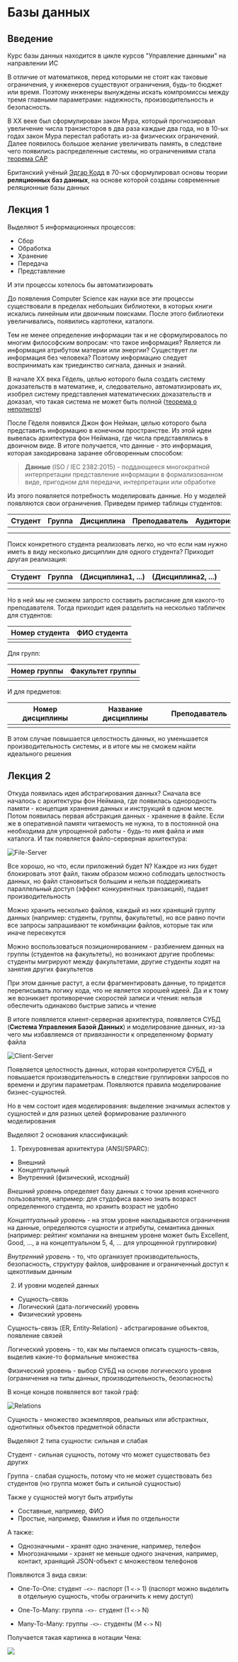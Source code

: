 # Базы данных

## Введение

Курс базы данных находится в цикле курсов "Управление данными" на направлении ИС

В отличие от математиков, перед которыми не стоят как таковые ограничения, у инженеров существуют ограничения, будь-то
бюджет или время. Поэтому инженеры вынуждены искать компромиссы между тремя главными параметрами: надежность,
производительность и безопасность.

В XX веке был сформулирован закон Мура, который прогнозировал увеличение числа транзисторов в два раза каждые два года,
но в 10-ых годах закон Мура перестал работать из-за физических ограничений. Далее появилось большое желание увеличивать
память, в следствие чего появились распределенные системы, но ограничениями
стала [теорема CAP](https://ru.wikipedia.org/wiki/%D0%A2%D0%B5%D0%BE%D1%80%D0%B5%D0%BC%D0%B0_CAP)

Британский учёный [Эдгар Кодд](https://ru.wikipedia.org/wiki/%D0%9A%D0%BE%D0%B4%D0%B4,_%D0%AD%D0%B4%D0%B3%D0%B0%D1%80) в
70-ых сформулировал основы теории **реляционных баз данных**, на основе которой созданы современные реляционные базы
данных

## Лекция 1

Выделяют 5 информационных процессов:

* Сбор
* Обработка
* Хранение
* Передача
* Представление

И эти процессы хотелось бы автоматизировать

До появления Computer Science как науки все эти процессы существовали в пределах небольших библиотеки, в которых книги
искались линейным или двоичным поисками. После этого библиотеки увеличивались, появились картотеки, каталоги.

Тем не менее определение информации так и не сформулировалось по многим философским вопросам: что такое информация?
Является ли информация атрибутом материи или энергии? Существует ли информация без человека? Поэтому информацию следует
воспринимать как триединство сигнала, данных и знаний.

В начале XX века Гёдель, целью которого была создать систему доказательств в математике, и, следовательно,
автоматизировать их, изобрел систему представления математических доказательств и доказал, что такая система не может
быть
полной ([теорема о неполноте](https://ru.wikipedia.org/wiki/%D0%A2%D0%B5%D0%BE%D1%80%D0%B5%D0%BC%D1%8B_%D0%93%D1%91%D0%B4%D0%B5%D0%BB%D1%8F_%D0%BE_%D0%BD%D0%B5%D0%BF%D0%BE%D0%BB%D0%BD%D0%BE%D1%82%D0%B5))

После Гёделя появился Джон фон Нейман, целью которого была представить информацию в конечном пространстве. Из этой идеи
вывелась архитектура фон Неймана, где числа представлялись в двоичном виде. В итоге получается, что данные - это
информация, которая закодирована заранее обговоренным способом:

> **Данные** (ISO / IEC 2382:2015) - поддающееся многократной интерпретации представление информации в формализованном
> виде, пригодном для передачи, интерпретации или обработке

Из этого появляется потребность моделировать данные. Но у моделей появляются свои ограничения. Приведем пример таблицы
студентов:

| Студент | Группа | Дисциплина | Преподаватель | Аудитория | Время |
|---------|--------|------------|---------------|-----------|-------|
|         |        |            |               |           |       |
|         |        |            |               |           |       |

Поиск конкретного студента реализовать легко, но что если нам нужно иметь в виду несколько дисциплин для одного
студента? Приходит другая реализация:

| Студент | Группа | (Дисциплина1, ...) | (Дисциплина2, ...) |
|---------|--------|--------------------|--------------------|
|         |        |                    |                    |
|         |        |                    |                    |

Но в ней мы не сможем запросто составить расписание для какого-то преподавателя. Тогда приходит идея разделить на
несколько табличек для студентов:

| Номер студента | ФИО студента |
|----------------|--------------|
|                |              |

Для групп:

| Номер группы | Факультет группы |
|--------------|------------------|
|              |                  |

И для предметов:

| Номер дисциплины | Название дисциплины | Преподаватель |
|------------------|---------------------|---------------|
|                  |                     |               |

В этом случае повышается целостность данных, но уменьшается производительность системы, и в итоге мы не сможем найти
идеального решения
## Лекция 2

Откуда появилась идея абстрагирования данных? Сначала все началось с архитектуры фон Неймана, где появилась однородность памяти - концепция хранения данных и инструкций в одном месте. Потом появилась первая абстракция данных - хранение в файле. Если же в оперативной памяти читаемость не нужна, то в постоянной она необходима для упрощенной работы - будь-то имя файла и имя каталога. И так появляется файло-серверная архитектура:

![File-Server](images/databases_2024_09_12_1.png)

Все хорошо, но что, если приложений будет N? Каждое из них будет блокировать этот файл, таким образом можно соблюдать целостность данных, но файл становиться большим и нельзя поддерживать параллельный доступ (эффект конкурентных транзакций), падает производительность

Можно хранить несколько файлов, каждый из них хранящий группу данных (например: студенты, группы, факультеты), но все равно почти все запросы запрашивают те комбинации файлов, которые так или иначе пересекутся

Можно воспользоваться позиционированием - разбиением данных на группы (студентов на факультеты), но возникают другие проблемы: студенты мигрируют между факультетами, другие студенты ходят на занятия других факультетов

При этом данные растут, а если фрагментировать данные, то придется переписывать логику кода, что не является хорошей идеей. Да и к тому же возникает противоречие скоростей записи и чтения: нельзя обеспечить одинаково быстрые запись и чтение

В итоге появляется клиент-серверная архитектура, появляется СУБД (**Система Управления Базой Данных**) и моделирование данных, из-за чего мы избавляемся от привязанности к определенному формату файла

![Client-Server](images/databases_2024_09_12_2.png)

Появляется целостность данных, которая контролируется СУБД, и повышается производительность в следствие группировки запросов по времени и другим параметрам. Появляются правила моделирование бизнес-сущностей.

Но в чем состоит идея моделирования: выделение значимых аспектов у сущностей и для разных целей формирование различного моделирования

Выделяют 2 основания классификаций:

1. Трехуровневая архитектура (ANSI/SPARC):
- Внешний 
- Концептуальный
- Внутренний (физический, исходный)

_Внешний уровень_ определяет базу данных с точки зрения конечного пользователя, например: для студофиса важно знать возраст определенного студента, но хранить возраст не удобно

_Концептуальный уровень_ - на этом уровне накладываются ограничения на данные, определяются сущности и атрибуты, семантика данных (например: рейтинг компании на внешнем уровне может быть Excellent, Good, ..., а на концептуальном 5, 4, ... для упрощенной группировки)

_Внутренний уровень_ - то, что организует производительность, безопасность, структуру файлов, шифрование и ограниченный доступ к щекотливым данным

2. И уровни моделей данных

- Сущность-связь
- Логический (дата-логический) уровень
- Физический уровень

Сущность-связь (ER, Entity-Relation) - абстрагирование объектов, появление связей

Логический уровень - то, как мы пытаемся описать сущность-связь, выделив какие-то формальные множества

Физический уровень - выбор СУБД на основе логического уровня (ограничения на типы данных, производительность, безопасность)

В конце концов появляется вот такой граф:

![Relations](images/databases_2024_09_12_3.png)

Сущность - множество экземпляров, реальных или абстрактных, однотипных объектов предметной области

Выделяют 2 типа сущности: сильная и слабая

Студент - сильная сущность, потому что может существовать без других

Группа - слабая сущность, потому что не может существовать без студентов (но группа может быть и сильной сущностью)

Также у сущностей могут быть атрибуты

- Составные, например, ФИО
- Простые, например, Фамилия и Имя по отдельности

А также:

- Однозначными - хранят одно значение, например, телефон
- Многозначными - хранят не меньше одного значения, например, контакт, хранящий JSON-объект с множеством телефонов

Появляются 3 вида связи:

* One-To-One: студент `-<>-` паспорт (1 `<->` 1) (паспорт можно выделить в отдельную сущность, чтобы ограничить к нему доступ)

* One-To-Many: группа `-<>-` студент (1 `<->` N)

* Many-To-Many: группы `-<>-` студенты (M `<->` N)

Получается такая картинка в нотации Чена:

![](images/databases_2024_09_12_4.png)


